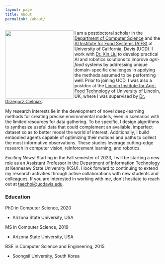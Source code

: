 ```yaml
---
layout: page
title: About
permalink: /about/
---
```


<!-- ![Profile](/images/profile_chicago_small.jpg) -->
<img align="left" width="220" src="../images/lincoln.jpg">
<!-- <img align="left" width="220" src="../images/chicago.jpg"> -->


<!-- <span style="color:red">[*Major update coming soon ...*]</span>. -->
I am a postdoctoral scholar in the [Department of Computer Science](https://cs.ucdavis.edu/) and 
the [AI Institute for Food Systems (AIFS)](https://aifs.ucdavis.edu/) at University of California, Davis (UCD). 
I work with [Dr. Xin Liu](https://xinliu.engineering.ucdavis.edu) to develop practical AI and robotics solutions to improve *agri-food* systems by addressing unique domain-specific challenges in applying the methods assumed to be performing well. 
Prior to joining UCD, I was also a postdoc at the [Lincoln Institute for Agri-Food Technology
](https://www.lincoln.ac.uk/liat/) of University of Lincoln, UK, where I was supervised by [Dr. Grzegorz Cielniak](https://staff.lincoln.ac.uk/gcielniak). 

My research interests lie in the development of novel deep-learning methods for creating precise environmental models, even in scenarios with the limited resources for data gathering. 
To be specific, I design algorithms to synthesize useful data that could complement an available, imperfect dataset so as to better model the world of interest. 
Additionally, I build embodied agents capable of optimizing their motions and paths to collect the most informative observations. 
These studies leverage cutting-edge research in computer vision, reinforcement learning, and robotics. 

*Exciting News!* Starting in the Fall semester of 2023, I will be starting a new role as an Assistant Professor in the [Department of Information Technology](https://ccse.kennesaw.edu) at Kennesaw State University (KSU). 
I look forward to continuing to extend my research activities through active collaborations with new students and colleagues. 
If you are interested in working with me, don't hesitate to reach out at [taechoi@ucdavis.edu](mailto:taechoi@ucdavis.edu).


### Education

PhD in Computer Science, 2020
- Arizona State University, USA

MS in Computer Science, 2019
- Arizona State University, USA

BSE in Computer Science and Engineering, 2015
- Soongsil University, South Korea

<!-- we believe that *agri-robotics* will be one of the most important 
fields in the near future, and so, we are working to identify the unique challenges and limitations in traditional approaches to propose new, better solutions.
In this research direction, I design mobile robots that can *learn* from data to perform useful decisions in various scenarios &mdash; navigation to right positions, detection of environmental anomaly, or cooperation of robot teammates. 
I am aware of the struggles of current state-of-the-art approaches to robotic learning in scenarios where learned knowledge has to *continuously generalize* or *adjust* to new environments, or to be *clearly explained* in the human-understandable manner; these challenges may actually become even more severe if the focal system scales up to operate a large number of robots simultaneously for the tasks.
Thus, I am very happy to be part of the AI/Robotics community to invent novel solutions to bring real robots to our physical lives as early as possible, and for doing that, I am also actively looking for new collaborations. -->

<!-- Prior to the current position, I was a postdoc at the [Lincoln Institute for Agri-Food Technology
](https://www.lincoln.ac.uk/liat/) of University of Lincoln, UK, where [Dr. Grzegorz Cielniak](https://staff.lincoln.ac.uk/gcielniak) was my supervisor. 
Before that, I finished my PhD in Computer Science at Arizona State University in 2020, under the supervision of [Dr. Theodore (Ted) Pavlic](https://isearch.asu.edu/profile/1995237).  -->
<!-- You can check out my dissertation [here](https://search.proquest.com/openview/315da7f3afc6956f0befeee8568d5246/1?pq-origsite=gscholar&cbl=18750&diss=y), in which I primarily proposed the interesting view of multi-agent systems as a monolithic agent to predict useful global properties from local observations for decision making.
I utilized not only multi-robot teams but ant colonies (*Not ant colony optimization! Real ants!* 🐜) as testbeds to validate AI systems under realistic constraints. 
In fact, the ASU Graduate College recognized the significance of this research to provide the *Completion Fellowship* &mdash; a full financial support for my last semesters &mdash; while I was finalizing it. 
I still have some ongoing works as interesting extensions, and I will also try to post the updates in this website. -->
<!-- I am always watching all my communication channels. Please feel free to reach out through any method you can find below, if you would like to discuss anything. Thanks! -->
